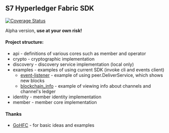 ## S7 Hyperledger Fabric SDK

[![Coverage Status](https://coveralls.io/repos/github/s7techlab/hlf-sdk-go/badge.svg)](https://coveralls.io/github/s7techlab/hlf-sdk-go)

Alpha version, **use at your own risk!**

#### Project structure:

- api - definitions of various cores such as member and operator
- crypto - cryptographic implementation
- discovery - discovery service implementation (local only)
- examples - examples of using current SDK (invoke cli and events client)
    - [event-listener](examples/event-listener) - example of using peer.DeliverService, which shows new blocks
    - [blockchain_info](examples/blockchain_info) - example of viewing info about channels and channel's ledger
- identity - member identity implementation
- member - member core implementation

#### Thanks
- [GoHFC](https://github.com/CognitionFoundry/gohfc) - for basic ideas and examples